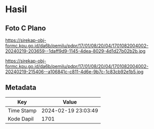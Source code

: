 # Hasil

## Foto C Plano

https://sirekap-obj-formc.kpu.go.id/da6b/pemilu/pdpr/17/01/08/20/04/1701082004002-20240219-203659--1daff9d9-1145-4dea-8029-4d1d27b02b2b.jpg

https://sirekap-obj-formc.kpu.go.id/da6b/pemilu/pdpr/17/01/08/20/04/1701082004002-20240219-215406--a106841c-c811-4d6e-9b7c-1c83cb92e1b5.jpg


## Metadata

| Key        | Value               |
| ---------- | ------------------- |
| Time Stamp | 2024-02-19 23:03:49 |
| Kode Dapil | 1701                |



